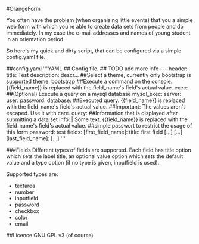 #OrangeForm

You often have the problem (when organising little events) that you a simple 
web form with which you're able to create data sets from people and do immediately.
In my case the e-mail addresses and names of young student in an orientation period.

So here's my quick and dirty script, that can be configured via a simple config.yaml
file.

##config.yaml
'''YAML
    ## Config file.
    ## TODO add more info
    ---
    header:
      title: Test
      description: descr...
      ##Select a theme, currently only bootstrap is supported
      theme: bootstrap
      ##Execute a command on the console. {{field_name}} is replaced with the field_name's field's actual value.
      exec:
      ##(Optional) Execute a query on a mysql database
      mysql_exec:
        server: 
        user:
        password:
        database:
        ##Executed query. {{field_name}} is replaced with the field_name's field's actual value.
        ##Important: The values aren't escaped. Use it with care.
        query:
      ##Information that is displayed after submitting a data set
      info: |
            Some text. {{field_name}} is replaced with the field_name's field's actual value.
      ##simple passwort to restrict the usage of this form
      password: test
  fields:
    [first_field_name]:
        title: first field
        [...]
    [...]
    [last_field_name]:
        [...]
'''

###Fields
Different types of fields are supported. Each field has title option which sets
the label title, an optional value option which sets the default value and a type option
(if no type is given, inputfield is used). 

Supported types are:
- textarea
- number
- inputfield
- password
- checkbox
- color
- email

##Licence
GNU GPL v3 (of course)